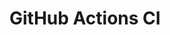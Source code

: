 # GitHub Actions CI






















































































































































































































































































































































































































































































































































































































































































































































































































































































































































































































































































































































































